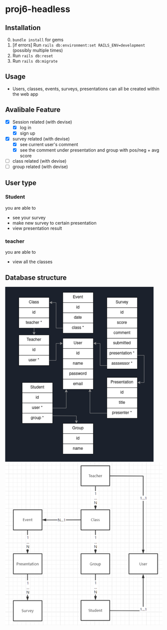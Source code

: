 # proj6-headless

## Installation
0. `bundle install` for gems
1. [if errors] Run `rails db:environment:set RAILS_ENV=development` (possibly multiple times)
2. Run `rails db:reset`
3. Run `rails db:migrate`

## Usage

* Users, classes, events, surveys, presentations can all be created within the web app

## Avalibale Feature
- [x] Session related (with devise)
    - [x] log in
    - [x] sign up
- [x] survey related (with devise)
    - [x] see current user's comment
    - [x] see the comment under presentation and group with pos/neg + avg score
- [ ] class related (with devise)
- [ ] group related (with devise)

## User type
### Student
you are able to 
- see your survey
- make new survey to certain presentation
- view presentation result
### teacher
you are able to 
 - view all the classes

## Database structure
![image info](./db_structure.png)
![image info](./db_relationships.png)
